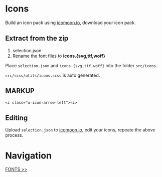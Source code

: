 # Icons

Build an icon pack using [icomoon.io](https://icomoon.io/), download your icon pack.

## Extract from the zip

1. selection.json
2. Rename the font files to **icons.{svg,ttf,woff}**

Place `selection.json` and `icons.{svg,ttf,woff}` into the folder `src/icons`.

`src/scss/utils/icons.scss` is auto generated.

## MARKUP

`<i class="u-icon-arrow-left"><i>`

## Editing

Upload `selection.json` to [icomoon.io](https://icomoon.io/), edit your icons, repeate the above process.

# Navigation

[FONTS >>](fonts.md)
